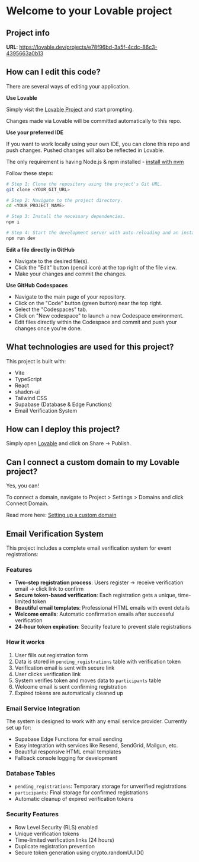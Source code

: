 # Welcome to your Lovable project

## Project info

**URL**: https://lovable.dev/projects/e78f96bd-3a5f-4cdc-86c3-4395663a0b13

## How can I edit this code?

There are several ways of editing your application.

**Use Lovable**

Simply visit the [Lovable Project](https://lovable.dev/projects/e78f96bd-3a5f-4cdc-86c3-4395663a0b13) and start prompting.

Changes made via Lovable will be committed automatically to this repo.

**Use your preferred IDE**

If you want to work locally using your own IDE, you can clone this repo and push changes. Pushed changes will also be reflected in Lovable.

The only requirement is having Node.js & npm installed - [install with nvm](https://github.com/nvm-sh/nvm#installing-and-updating)

Follow these steps:

```sh
# Step 1: Clone the repository using the project's Git URL.
git clone <YOUR_GIT_URL>

# Step 2: Navigate to the project directory.
cd <YOUR_PROJECT_NAME>

# Step 3: Install the necessary dependencies.
npm i

# Step 4: Start the development server with auto-reloading and an instant preview.
npm run dev
```

**Edit a file directly in GitHub**

- Navigate to the desired file(s).
- Click the "Edit" button (pencil icon) at the top right of the file view.
- Make your changes and commit the changes.

**Use GitHub Codespaces**

- Navigate to the main page of your repository.
- Click on the "Code" button (green button) near the top right.
- Select the "Codespaces" tab.
- Click on "New codespace" to launch a new Codespace environment.
- Edit files directly within the Codespace and commit and push your changes once you're done.

## What technologies are used for this project?

This project is built with:

- Vite
- TypeScript
- React
- shadcn-ui
- Tailwind CSS
- Supabase (Database & Edge Functions)
- Email Verification System

## How can I deploy this project?

Simply open [Lovable](https://lovable.dev/projects/e78f96bd-3a5f-4cdc-86c3-4395663a0b13) and click on Share -> Publish.

## Can I connect a custom domain to my Lovable project?

Yes, you can!

To connect a domain, navigate to Project > Settings > Domains and click Connect Domain.

Read more here: [Setting up a custom domain](https://docs.lovable.dev/features/custom-domain#custom-domain)

## Email Verification System

This project includes a complete email verification system for event registrations:

### Features
- **Two-step registration process**: Users register → receive verification email → click link to confirm
- **Secure token-based verification**: Each registration gets a unique, time-limited token
- **Beautiful email templates**: Professional HTML emails with event details
- **Welcome emails**: Automatic confirmation emails after successful verification
- **24-hour token expiration**: Security feature to prevent stale registrations

### How it works
1. User fills out registration form
2. Data is stored in `pending_registrations` table with verification token
3. Verification email is sent with secure link
4. User clicks verification link
5. System verifies token and moves data to `participants` table
6. Welcome email is sent confirming registration
7. Expired tokens are automatically cleaned up

### Email Service Integration
The system is designed to work with any email service provider. Currently set up for:
- Supabase Edge Functions for email sending
- Easy integration with services like Resend, SendGrid, Mailgun, etc.
- Beautiful responsive HTML email templates
- Fallback console logging for development

### Database Tables
- `pending_registrations`: Temporary storage for unverified registrations
- `participants`: Final storage for confirmed registrations
- Automatic cleanup of expired verification tokens

### Security Features
- Row Level Security (RLS) enabled
- Unique verification tokens
- Time-limited verification links (24 hours)
- Duplicate registration prevention
- Secure token generation using crypto.randomUUID()
